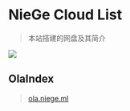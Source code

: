 # NieGe Cloud List

> 本站搭建的网盘及其简介

![](https://cdn.jsdelivr.net/gh/love2wind/cloudimg/img/29ee4f1dcca07c8a1fc1a6968cc4f732.png)


## OlaIndex

> [ola.niege.ml](https://ola.niege.ml)
